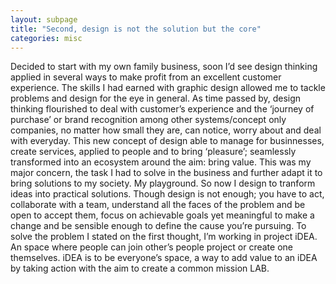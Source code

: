 ```yaml
---
layout: subpage
title: "Second, design is not the solution but the core"
categories: misc
---
```


Decided to start with my own family business, soon I’d see design thinking applied in several ways to make profit from an excellent customer experience. 
The skills I had earned with graphic design allowed me to tackle problems and design for the eye in general. As time passed by, design thinking flourished 
to deal with customer’s experience and the ‘journey of purchase’ or brand recognition among other systems/concept only companies, no matter how small they are,
can notice, worry about and deal with everyday. This new concept of design able to manage for businnesses, create services, applied to people and to bring ‘pleasure’; 
seamlessly transformed into an ecosystem around the aim: bring value. This was my major concern, the task I had to solve in the business and further adapt it 
to bring solutions to my society. My playground. So now I design to tranform ideas into practical solutions. Though design is not enough; you have to act, 
collaborate with a team, understand all the faces of the problem and be open to accept them, 
focus on achievable goals yet meaningful to make a change and be sensible enough to define the cause you’re pursuing. 
To solve the problem I stated on the first thought, I’m working in project iDEA. An space where people can join other’s people project or create one themselves. 
iDEA is to be everyone’s space, a way to add value to an iDEA by taking action with the aim to create a common mission LAB.

